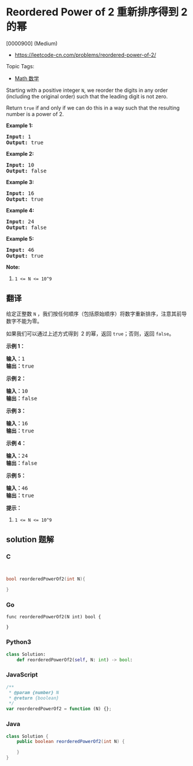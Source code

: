 # Reordered Power of 2 重新排序得到 2 的幂

[0000900] (Medium)

- https://leetcode-cn.com/problems/reordered-power-of-2/

Topic Tags:

- [Math 数学](https://leetcode-cn.com/tag/math/)

Starting with a positive integer `N`, we reorder the digits in any order (including the original order) such that the leading digit is not zero.

Return `true` if and only if we can do this in a way such that the resulting number is a power of 2.

**Example 1:**

<pre><strong>Input: </strong><span id="example-input-1-1">1</span>
<strong>Output: </strong><span id="example-output-1">true</span>
</pre>

**Example 2:**

<pre><strong>Input: </strong><span id="example-input-2-1">10</span>
<strong>Output: </strong><span id="example-output-2">false</span>
</pre>

**Example 3:**

<pre><strong>Input: </strong><span id="example-input-3-1">16</span>
<strong>Output: </strong><span id="example-output-3">true</span>
</pre>

**Example 4:**

<pre><strong>Input: </strong><span id="example-input-4-1">24</span>
<strong>Output: </strong><span id="example-output-4">false</span>
</pre>

**Example 5:**

<pre><strong>Input: </strong><span id="example-input-5-1">46</span>
<strong>Output: </strong><span id="example-output-5">true</span>
</pre>

**Note:**

1.  `1 <= N <= 10^9`

## 翻译

给定正整数 `N` ，我们按任何顺序（包括原始顺序）将数字重新排序，注意其前导数字不能为零。

如果我们可以通过上述方式得到  2 的幂，返回 `true`；否则，返回 `false`。

**示例 1：**

<pre><strong>输入：</strong>1
<strong>输出：</strong>true
</pre>

**示例 2：**

<pre><strong>输入：</strong>10
<strong>输出：</strong>false
</pre>

**示例 3：**

<pre><strong>输入：</strong>16
<strong>输出：</strong>true
</pre>

**示例 4：**

<pre><strong>输入：</strong>24
<strong>输出：</strong>false
</pre>

**示例 5：**

<pre><strong>输入：</strong>46
<strong>输出：</strong>true
</pre>

**提示：**

1.  `1 <= N <= 10^9`

## solution 题解

### C

```c


bool reorderedPowerOf2(int N){

}


```

### Go

```golang
func reorderedPowerOf2(N int) bool {

}
```

### Python3

```python
class Solution:
    def reorderedPowerOf2(self, N: int) -> bool:

```

### JavaScript

```javascript
/**
 * @param {number} N
 * @return {boolean}
 */
var reorderedPowerOf2 = function (N) {};
```

### Java

```java
class Solution {
    public boolean reorderedPowerOf2(int N) {

    }
}
```
